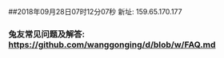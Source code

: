 ##2018年09月28日07时12分07秒 新址: 159.65.170.177
### 兔友常见问题及解答: https://github.com/wanggonging/d/blob/w/FAQ.md
